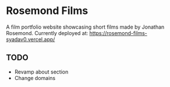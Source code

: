 # Rosemond Films 
A film portfolio website showcasing short films made by Jonathan Rosemond.
Currently deployed at: https://rosemond-films-syadav0.vercel.app/

## TODO
- Revamp about section
- Change domains
